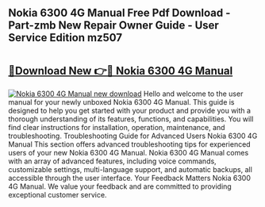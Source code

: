 ## Nokia 6300 4G Manual Free Pdf Download - Part-zmb New Repair Owner Guide - User Service Edition mz507

# <h2><a href="http://cf29062.oget.top/?id=Nokia+6300+4G+Manual">🔗Download New 👉🔴 Nokia 6300 4G Manual</a></h2>

[![Nokia 6300 4G Manual new download](https://i.imgur.com/5g1atiW.png)](http://cf29062.oget.top/?id=Nokia+6300+4G+Manual)
Hello and welcome to the user manual for your newly unboxed Nokia 6300 4G Manual. This guide is designed to help you get started with your product and provide you with a thorough understanding of its features, functions, and capabilities. You will find clear instructions for installation, operation, maintenance, and troubleshooting. Troubleshooting Guide for Advanced Users Nokia 6300 4G Manual This section offers advanced troubleshooting tips for experienced users of your new Nokia 6300 4G Manual. Nokia 6300 4G Manual comes with an array of advanced features, including voice commands, customizable settings, multi-language support, and automatic backups, all accessible through the user interface. Your Feedback Matters Nokia 6300 4G Manual. We value your feedback and are committed to providing exceptional customer service.
